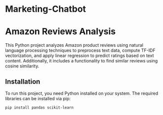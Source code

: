 # Marketing-Chatbot

# Amazon Reviews Analysis

This Python project analyzes Amazon product reviews using natural language processing techniques to preprocess text data, compute TF-IDF vectorization, and apply linear regression to predict ratings based on text content. Additionally, it includes a functionality to find similar reviews using cosine similarity.

## Installation

To run this project, you need Python installed on your system. The required libraries can be installed via pip:

```bash
pip install pandas scikit-learn
